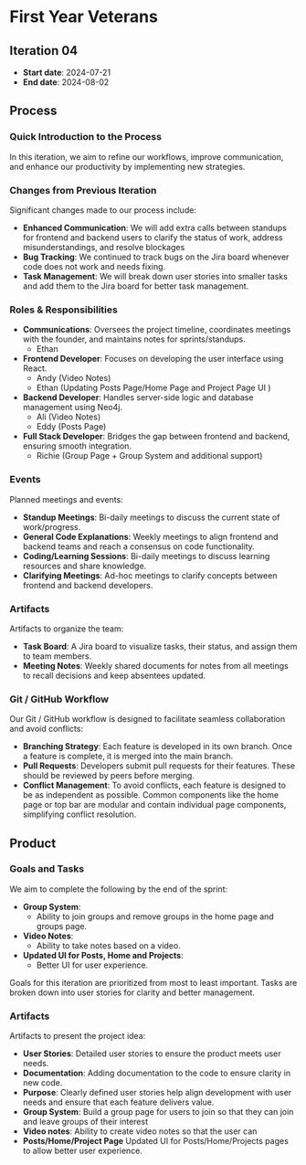 # First Year Veterans

## Iteration 04

* **Start date**: 2024-07-21
* **End date**: 2024-08-02

## Process

### Quick Introduction to the Process

In this iteration, we aim to refine our workflows, improve communication, and enhance our productivity by implementing new strategies.

### Changes from Previous Iteration

Significant changes made to our process include:

* **Enhanced Communication**: We will add extra calls between standups for frontend and backend users to clarify the status of work, address misunderstandings, and resolve blockages
* **Bug Tracking**: We continued to track bugs on the Jira board whenever code does not work and needs fixing.
* **Task Management**: We will break down user stories into smaller tasks and add them to the Jira board for better task management.

### Roles & Responsibilities

- **Communications**: Oversees the project timeline, coordinates meetings with the founder, and maintains notes for sprints/standups.
  - Ethan
- **Frontend Developer**: Focuses on developing the user interface using React.
  - Andy (Video Notes)
  - Ethan (Updating Posts Page/Home Page and Project Page UI )
- **Backend Developer**: Handles server-side logic and database management using Neo4j.
  - Ali (Video Notes)
  - Eddy (Posts Page)
- **Full Stack Developer**: Bridges the gap between frontend and backend, ensuring smooth integration.
  - Richie (Group Page + Group System and additional support)

### Events

Planned meetings and events:

* **Standup Meetings**: Bi-daily meetings to discuss the current state of work/progress.
* **General Code Explanations**: Weekly meetings to align frontend and backend teams and reach a consensus on code functionality.
* **Coding/Learning Sessions**: Bi-daily meetings to discuss learning resources and share knowledge.
* **Clarifying Meetings**: Ad-hoc meetings to clarify concepts between frontend and backend developers.

### Artifacts

Artifacts to organize the team:

* **Task Board**: A Jira board to visualize tasks, their status, and assign them to team members.
* **Meeting Notes**: Weekly shared documents for notes from all meetings to recall decisions and keep absentees updated.

### Git / GitHub Workflow

Our Git / GitHub workflow is designed to facilitate seamless collaboration and avoid conflicts:

* **Branching Strategy**: Each feature is developed in its own branch. Once a feature is complete, it is merged into the main branch. 
* **Pull Requests**: Developers submit pull requests for their features. These should be reviewed by peers before merging.
* **Conflict Management**: To avoid conflicts, each feature is designed to be as independent as possible. Common components like the home page or top bar are modular and contain individual page components, simplifying conflict resolution.

## Product

### Goals and Tasks

We aim to complete the following by the end of the sprint:

* **Group System**:
  - Ability to join groups and remove groups in the home page and groups page.
* **Video Notes**:
  - Ability to take notes based on a video.
* **Updated UI for Posts, Home and Projects**:
  - Better UI for user experience.

Goals for this iteration are prioritized from most to least important. Tasks are broken down into user stories for clarity and better management.

### Artifacts

Artifacts to present the project idea:

* **User Stories**: Detailed user stories to ensure the product meets user needs.
* **Documentation**: Adding documentation to the code to ensure clarity in new code.
* **Purpose**: Clearly defined user stories help align development with user needs and ensure that each feature delivers value.
* **Group System**: Build a group page for users to join so that they can join and leave groups of their interest
* **Video notes**: Ability to create video notes so that the user can 
* **Posts/Home/Project Page** Updated UI for Posts/Home/Projects pages to allow better user experience.
